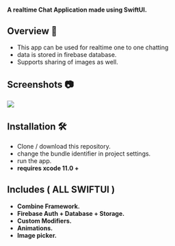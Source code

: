 #### A realtime Chat Application made using SwiftUI.

## Overview 💬
- This app can be used for realtime one to one chatting
- data is stored in firebase database.
- Supports sharing of images as well.

## Screenshots 📷
 <p float="left">
 <img src ="SwiftUI-ChatApp/tree/main/SwiftUIFirebaseChat/Assets.xcassets/asset.png.imageset/asset.png" /> 
 </p>
 
 ## Installation 🛠
 - Clone / download this repository.
 - change the bundle identifier in project settings.
 - run the app.
 - <b> requires xcode 11.0 + <b>

 
## Includes ( ALL SWIFTUI )
- Combine Framework.
- Firebase Auth + Database + Storage.
- Custom Modifiers.
- Animations.
- Image picker. 

